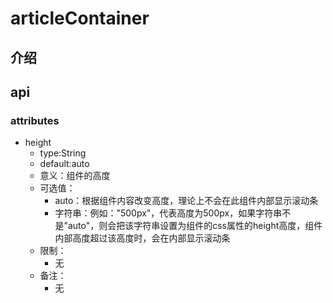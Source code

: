 # articleContainer
## 介绍

## api
### attributes
+ height
    + type:String
    + default:auto
    + 意义：组件的高度
    + 可选值：
        + auto：根据组件内容改变高度，理论上不会在此组件内部显示滚动条
        + 字符串：例如："500px"，代表高度为500px，如果字符串不是"auto"，则会把该字符串设置为组件的css属性的height高度，组件内部高度超过该高度时，会在内部显示滚动条
    + 限制：
        + 无
    + 备注：
        + 无
